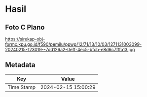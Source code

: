 # Hasil

## Foto C Plano

https://sirekap-obj-formc.kpu.go.id/f590/pemilu/ppwp/12/71/13/10/03/1271131003099-20240215-123019--7dd126a2-0eff-4ec5-bfcb-e8d6c7fffa13.jpg


## Metadata

| Key        | Value               |
| ---------- | ------------------- |
| Time Stamp | 2024-02-15 15:00:29 |



